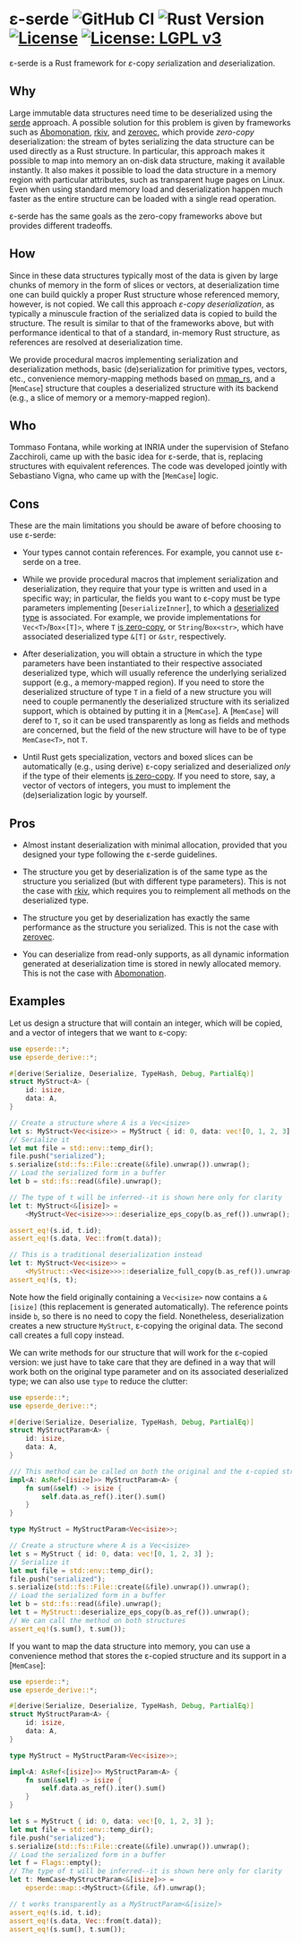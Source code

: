 # ε-serde ![GitHub CI](https://github.com/vigna/epserde-rs/actions/workflows/rust.yml/badge.svg) ![Rust Version](https://img.shields.io/badge/status-stable-success) [![License](https://img.shields.io/badge/License-Apache_2.0-blue.svg)](https://opensource.org/licenses/Apache-2.0) [![License: LGPL v3](https://img.shields.io/badge/License-LGPL_v3-blue.svg)](https://www.gnu.org/licenses/lgpl-3.0)

ε-serde is a Rust framework for *ε*-copy *ser*ialization and *de*serialization.

## Why

Large immutable data structures need time to be deserialized using the [serde](https://serde.rs/)
approach. A possible solution for this problem is given by frameworks such as 
[Abomonation](https://crates.io/crates/abomonation), [rkiv](https://crates.io/crates/rkyv/), and
[zerovec](https://crates.io/crates/zerovec), which provide *zero-copy* deserialization:
the stream of bytes serializing the data structure can be used directly as a Rust structure.
In particular, this approach makes it possible
to map into memory an on-disk data structure, making it available instantly.
It also makes it possible to load the data structure in a memory region with
particular attributes, such as transparent huge pages on Linux. Even when 
using standard memory load and deserialization happen much
faster as the entire structure can be loaded with a single read operation.

ε-serde has the same goals as the zero-copy frameworks above but provides different tradeoffs.

## How

Since in these data structures typically 
most of the data is given by large chunks of memory in the form of slices or vectors,
at deserialization time one can build quickly a proper Rust structure whose referenced
memory, however, is not copied. We call this approach *ε-copy deserialization*, as
typically a minuscule fraction of the serialized data is copied to build the structure.
The result is similar to that of the frameworks above, but with performance identical to 
that of a standard, in-memory Rust structure, as references are resolved at deserialization
time.

We provide procedural macros implementing serialization and deserialization methods,
basic (de)serialization for primitive types, vectors, etc.,
convenience memory-mapping methods based on [mmap_rs](https://crates.io/crates/mmap-rs), 
and a [`MemCase`] structure that couples a deserialized structure with its backend 
(e.g., a slice of memory or a memory-mapped region).

## Who

Tommaso Fontana, while working at INRIA under the supervision of Stefano Zacchiroli, 
came up with the basic idea for ε-serde, that is, 
replacing structures with equivalent references. The code was developed jointly
with Sebastiano Vigna, who came up with the [`MemCase`] logic.

## Cons

These are the main limitations you should be aware of before choosing to use ε-serde:

- Your types cannot contain references. For example, you cannot use ε-serde on a tree.

- While we provide procedural macros that implement serialization and deserialization, 
they require that your type is written and used in a specific way; in particular, 
the fields you want to ε-copy must be type parameters implementing
[`DeserializeInner`], to which a [deserialized type](`DeserializeInner::DeserType`) is associated.
For example, we provide implementations for
`Vec<T>`/`Box<[T]>`, where `T` [is zero-copy](`ZeroCopy`), or `String`/`Box<str>`, which have 
associated deserialized type `&[T]` or `&str`, respectively.

- After deserialization, you will obtain a structure in which the type parameters
have been instantiated to their respective associated deserialized type, which will usually reference the underlying
serialized support (e.g., a memory-mapped region). If you need to store
the deserialized structure of type `T` in a field of a new structure 
you will need to couple permanently the deserialized structure with its serialized
support, which is obtained by putting it in a [`MemCase`]. A [`MemCase`] will
deref to `T`, so it can be used transparently as long as fields and methods are 
concerned, but the field of the new structure will have to be of type `MemCase<T>`,
not `T`.

- Until Rust gets specialization, vectors and boxed slices can be automatically
(e.g., using derive) ε-copy serialized and deserialized *only* if the type 
of their elements [is zero-copy](`ZeroCopy`). If you need to
store, say, a vector of vectors of integers, you must to implement the 
(de)serialization logic by yourself.

## Pros

- Almost instant deserialization with minimal allocation, provided that you designed
your type following the ε-serde guidelines.

- The structure you get by deserialization is of the same type as the structure
you serialized (but with different type parameters).
This is not the case with [rkiv](https://crates.io/crates/rkyv/),
which requires you to reimplement all methods on the deserialized type.

- The structure you get by deserialization has exactly the same performance as
the structure you serialized. This is not the case with
[zerovec](https://crates.io/crates/zerovec).

- You can deserialize from read-only supports, as all dynamic information generated at
deserialization time is stored in newly allocated memory. This is not the case with
[Abomonation](https://crates.io/crates/abomonation).

## Examples

Let us design a structure that will contain an integer,
which will be copied, and a vector of integers that we want to ε-copy:
```rust
use epserde::*;
use epserde_derive::*;

#[derive(Serialize, Deserialize, TypeHash, Debug, PartialEq)]
struct MyStruct<A> {
    id: isize,
    data: A,
}

// Create a structure where A is a Vec<isize>
let s: MyStruct<Vec<isize>> = MyStruct { id: 0, data: vec![0, 1, 2, 3] };
// Serialize it
let mut file = std::env::temp_dir();
file.push("serialized");
s.serialize(std::fs::File::create(&file).unwrap()).unwrap();
// Load the serialized form in a buffer
let b = std::fs::read(&file).unwrap();

// The type of t will be inferred--it is shown here only for clarity
let t: MyStruct<&[isize]> = 
    <MyStruct<Vec<isize>>>::deserialize_eps_copy(b.as_ref()).unwrap();

assert_eq!(s.id, t.id);
assert_eq!(s.data, Vec::from(t.data));

// This is a traditional deserialization instead
let t: MyStruct<Vec<isize>> = 
    <MyStruct::<Vec<isize>>>::deserialize_full_copy(b.as_ref()).unwrap();
assert_eq!(s, t);
```
Note how the field originally containing a `Vec<isize>` now contains a `&[isize]` (this 
replacement is generated automatically). The reference points inside `b`, so there is 
no need to copy the field. Nonetheless, deserialization creates a new structure `MyStruct`,
ε-copying the original data. The second call creates a full copy instead.

We can write methods for our structure that will work for the ε-copied version: we just have
to take care that they are defined in a way that will work both on the original type parameter and on
its associated deserialized type; we can also use `type` to reduce the clutter:
```rust
use epserde::*;
use epserde_derive::*;

#[derive(Serialize, Deserialize, TypeHash, Debug, PartialEq)]
struct MyStructParam<A> {
    id: isize,
    data: A,
}

/// This method can be called on both the original and the ε-copied structure
impl<A: AsRef<[isize]>> MyStructParam<A> {
    fn sum(&self) -> isize {
        self.data.as_ref().iter().sum()
    }
}

type MyStruct = MyStructParam<Vec<isize>>;

// Create a structure where A is a Vec<isize>
let s = MyStruct { id: 0, data: vec![0, 1, 2, 3] };
// Serialize it
let mut file = std::env::temp_dir();
file.push("serialized");
s.serialize(std::fs::File::create(&file).unwrap()).unwrap();
// Load the serialized form in a buffer
let b = std::fs::read(&file).unwrap();
let t = MyStruct::deserialize_eps_copy(b.as_ref()).unwrap();
// We can call the method on both structures
assert_eq!(s.sum(), t.sum());
```

If you want to map the data structure into memory, you can use a convenience method
that stores the ε-copied structure and its support in a [`MemCase`]:
```rust
use epserde::*;
use epserde_derive::*;

#[derive(Serialize, Deserialize, TypeHash, Debug, PartialEq)]
struct MyStructParam<A> {
    id: isize,
    data: A,
}

type MyStruct = MyStructParam<Vec<isize>>;

impl<A: AsRef<[isize]>> MyStructParam<A> {
    fn sum(&self) -> isize {
        self.data.as_ref().iter().sum()
    }
}

let s = MyStruct { id: 0, data: vec![0, 1, 2, 3] };
let mut file = std::env::temp_dir();
file.push("serialized");
s.serialize(std::fs::File::create(&file).unwrap()).unwrap();
// Load the serialized form in a buffer
let f = Flags::empty();
// The type of t will be inferred--it is shown here only for clarity
let t: MemCase<MyStructParam<&[isize]>> =
    epserde::map::<MyStruct>(&file, &f).unwrap();

// t works transparently as a MyStructParam<&[isize]>
assert_eq!(s.id, t.id);
assert_eq!(s.data, Vec::from(t.data));
assert_eq!(s.sum(), t.sum());
```

